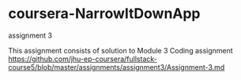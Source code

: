 # coursera-NarrowItDownApp
assignment 3

This assignment consists of solution to Module 3 Coding assignment https://github.com/jhu-ep-coursera/fullstack-course5/blob/master/assignments/assignment3/Assignment-3.md
